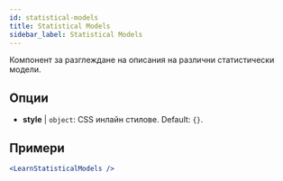 ```yaml
---
id: statistical-models
title: Statistical Models
sidebar_label: Statistical Models
---
```


Компонент за разглеждане на описания на различни статистически модели.

## Опции

* __style__ | `object`: CSS инлайн стилове. Default: `{}`.


## Примери

```jsx live
<LearnStatisticalModels />
```

